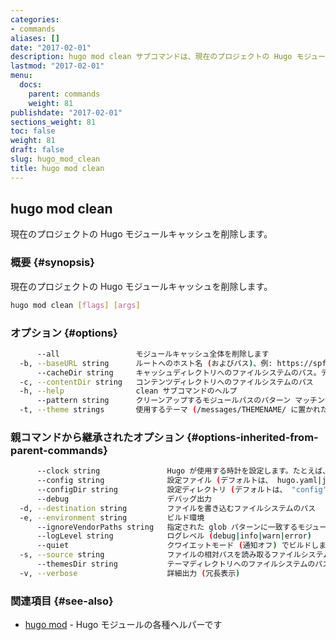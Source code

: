 ```yaml
---
categories:
- commands
aliases: []
date: "2017-02-01"
description: hugo mod clean サブコマンドは、現在のプロジェクトの Hugo モジュールキャッシュを削除します。
lastmod: "2017-02-01"
menu:
  docs:
    parent: commands
    weight: 81
publishdate: "2017-02-01"
sections_weight: 81
toc: false
weight: 81
draft: false
slug: hugo_mod_clean
title: hugo mod clean
---
```

## hugo mod clean

現在のプロジェクトの Hugo モジュールキャッシュを削除します。

### 概要 {#synopsis}

現在のプロジェクトの Hugo モジュールキャッシュを削除します。

```bash
hugo mod clean [flags] [args]
```

### オプション {#options}

```bash
      --all                 モジュールキャッシュ全体を削除します
  -b, --baseURL string      ルートへのホスト名 (およびパス)、例: https://spf13.com/
      --cacheDir string     キャッシュディレクトリへのファイルシステムのパス。デフォルト: $TMPDIR/hugo_cache_$USER/
  -c, --contentDir string   コンテンツディレクトリへのファイルシステムのパス
  -h, --help                clean サブコマンドのヘルプ
      --pattern string      クリーンアップするモジュールパスのパターン マッチング (設定されていない場合は全て) で、たとえば、"**hugo*" です
  -t, --theme strings       使用するテーマ (/messages/THEMENAME/ に置かれた)
```

### 親コマンドから継承されたオプション {#options-inherited-from-parent-commands}

```bash
      --clock string               Hugo が使用する時計を設定します。たとえば、 --clock 2021-11-06T22:30:00.00+09:00
      --config string              設定ファイル (デフォルトは、 hugo.yaml|json|toml)
      --configDir string           設定ディレクトリ (デフォルトは、 "config")
      --debug                      デバッグ出力
  -d, --destination string         ファイルを書き込むファイルシステムのパス
  -e, --environment string         ビルド環境
      --ignoreVendorPaths string   指定された glob パターンに一致するモジュールパスの _vendor を無視します
      --logLevel string            ログレベル (debug|info|warn|error)
      --quiet                      クワイエットモード (通知オフ) でビルドします
  -s, --source string              ファイルの相対パスを読み取るファイルシステムのパス
      --themesDir string           テーマディレクトリへのファイルシステムのパス
  -v, --verbose                    詳細出力 (冗長表示)
```

### 関連項目 {#see-also}

* [hugo mod](/commands/hugo_mod/)	 - Hugo モジュールの各種ヘルパーです

